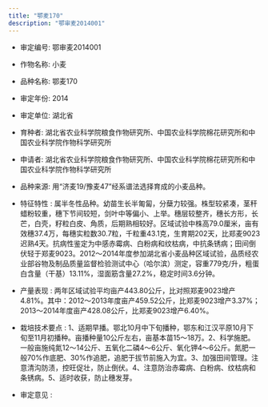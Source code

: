 ```yaml
---
title: "鄂麦170"
description: "鄂审麦2014001"
---
```

* 审定编号:  鄂审麦2014001

*  作物名称:  小麦

*  品种名称:  鄂麦170

*  审定年份:  2014

*  审定单位:  湖北省

* 育种者:  湖北省农业科学院粮食作物研究所、中国农业科学院棉花研究所和中国农业科学院作物科学研究所

*  申请者:  湖北省农业科学院粮食作物研究所、中国农业科学院棉花研究所和中国农业科学院作物科学研究所

*  品种来源:  用“济麦19/豫麦47”经系谱法选择育成的小麦品种。

*  特征特性 : 
属半冬性品种。幼苗生长半匍匐，分蘖力较强。株型较紧凑，茎秆蜡粉较重，穗下节间较短，剑叶中等偏小、上举。穗层较整齐，穗长方形，长芒，白壳，籽粒白皮、角质，后期熟相较好。区域试验中株高79.0厘米，亩有效穗37.4万，每穗实粒数30.7粒，千粒重43.1克，生育期202天，比郑麦9023迟熟4天。抗病性鉴定为中感赤霉病、白粉病和纹枯病，中抗条锈病；田间倒伏轻于郑麦9023。2012～2014年度参加湖北省小麦品种区域试验，品质经农业部谷物及制品质量监督检验测试中心（哈尔滨）测定，容重779克/升，粗蛋白含量（干基）13.11%，湿面筋含量27.2%，稳定时间3.6分钟。
 
*  产量表现 : 
两年区域试验平均亩产443.80公斤，比对照郑麦9023增产4.81%。其中：2012～2013年度亩产459.52公斤，比郑麦9023增产3.37%；2013～2014年度亩产428.08公斤，比郑麦9023增产6.40%。

*  栽培技术要点 : 
1、适期早播。鄂北10月中下旬播种，鄂东和江汉平原10月下旬至11月初播种。亩播种量10公斤左右，亩基本苗15～18万。2、科学施肥。一般亩施纯氮12～14公斤、五氧化二磷4～6公斤、氧化钾4～6公斤。氮肥一般70%作底肥、30%作追肥，追肥于拔节前施入为宜。3、加强田间管理。注意清沟防渍，控旺促壮，防止倒伏。4、注意防治赤霉病、白粉病、纹枯病和条锈病。5、适时收获，防止穗发芽。

*  审定意见 : 


